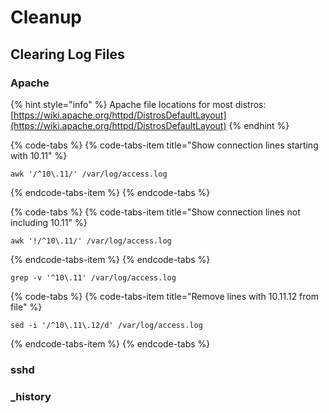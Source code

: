 # Cleanup

## Clearing Log Files

### Apache

{% hint style="info" %}
Apache file locations for most distros: [https://wiki.apache.org/httpd/DistrosDefaultLayout](https://wiki.apache.org/httpd/DistrosDefaultLayout)
{% endhint %}

{% code-tabs %}
{% code-tabs-item title="Show connection lines starting with 10.11" %}
```text
awk '/^10\.11/' /var/log/access.log
```
{% endcode-tabs-item %}
{% endcode-tabs %}

{% code-tabs %}
{% code-tabs-item title="Show connection lines not including 10.11" %}
```text
awk '!/^10\.11/' /var/log/access.log
```
{% endcode-tabs-item %}
{% endcode-tabs %}

```text
grep -v '^10\.11' /var/log/access.log
```

{% code-tabs %}
{% code-tabs-item title="Remove lines with 10.11.12 from file" %}
```text
sed -i '/^10\.11\.12/d' /var/log/access.log
```
{% endcode-tabs-item %}
{% endcode-tabs %}

### sshd

### \_history

